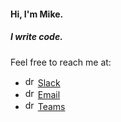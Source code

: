 #### Hi, I'm Mike.
##### I write code.

Feel free to reach me at:
- <img src="https://image.flaticon.com/icons/png/512/2111/2111615.png" alt="drawing" width="16"/> [Slack](https://sncwebapps.slack.com/team/U4UVCTMJQ)
- <img src="https://icons.iconarchive.com/icons/carlosjj/microsoft-office-2013/256/Outlook-icon.png" alt="drawing" width="16"/> [Email](mailto:miwilson@mirion.com)
- <img src="https://upload.wikimedia.org/wikipedia/commons/thumb/c/c9/Microsoft_Office_Teams_%282018%E2%80%93present%29.svg/1200px-Microsoft_Office_Teams_%282018%E2%80%93present%29.svg.png" alt="drawing" width="16"/> [Teams](https://teams.microsoft.com/l/chat/0/0?users=miwilson@mirion.com)
